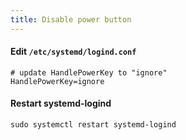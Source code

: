 ```yaml
---
title: Disable power button
---
```


#### Edit `/etc/systemd/logind.conf`
    # update HandlePowerKey to "ignore"
    HandlePowerKey=ignore

#### Restart systemd-logind
    sudo systemctl restart systemd-logind
